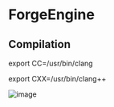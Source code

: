 # ForgeEngine
## Compilation

export CC=/usr/bin/clang

export CXX=/usr/bin/clang++


![image](https://github.com/user-attachments/assets/34628e2b-0908-41e6-b0da-bc227d9a0bf8)


